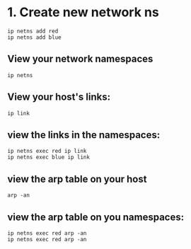 # 1. Create new network ns
```
ip netns add red
ip netns add blue
```

## View your network namespaces
```
ip netns
```

## View your host's links:
```
ip link
```

## view the links in the namespaces:
```
ip netns exec red ip link 
ip netns exec blue ip link 
```
## view the arp table on your host
```
arp -an
```

## view the arp table on you namespaces:
```
ip netns exec red arp -an
ip netns exec red arp -an
```

